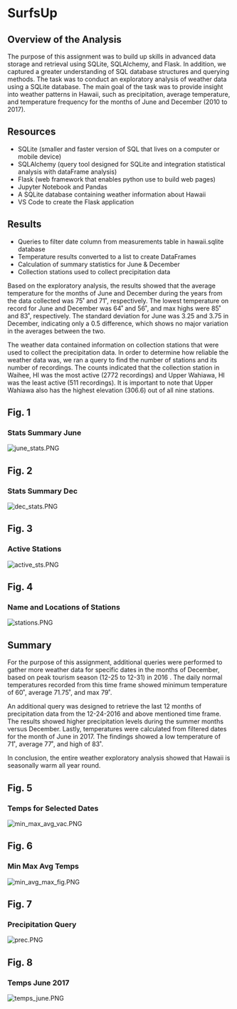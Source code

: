 # SurfsUp

## Overview of the Analysis

The purpose of this assignment was to build up skills in advanced data storage and retrieval using SQLite, SQLAlchemy, and Flask. In addition, we captured a greater understanding of SQL database structures and querying methods. The task was to conduct an exploratory analysis of weather data using a SQLite database. The main goal of the task was to provide insight into weather patterns in Hawaii, such as precipitation, average temperature, and temperature frequency for the months of June and December  (2010 to 2017). 


## Resources

- SQLite (smaller and faster version of SQL that lives on a computer or mobile device)
- SQLAlchemy (query tool designed for SQLite and integration statistical analysis with dataFrame analysis)
- Flask (web framework that enables python use to build web pages)
- Jupyter Notebook and Pandas
- A SQLite database containing weather information about Hawaii
- VS Code to create the Flask application


## Results

- Queries to filter date column from measurements table in hawaii.sqlite database 
- Temperature results converted to a list to create DataFrames
- Calculation of summary statistics for June & December
- Collection stations used to collect precipitation data

Based on the exploratory analysis, the results showed that the average temperature for the months of June and December during the years from the data collected was 75˚ and 71˚, respectively. The lowest temperature on record for June and December was 64˚ and 56˚, and max highs were 85˚ and 83˚, respectively. The standard deviation for June was 3.25 and 3.75 in December, indicating only a 0.5 difference, which shows no major variation in the averages between the two. 

The weather data contained information on collection stations that were used to collect the precipitation data. In order to determine how reliable the weather data was, we ran a query to find the number of stations and its number of recordings. The counts indicated that the collection station in Waihee, HI was the most active (2772 recordings) and Upper Wahiawa, HI was the least active (511 recordings). It is important to note that Upper Wahiawa also has the highest elevation (306.6) out of all nine stations.

## Fig. 1

### Stats Summary June
![june_stats.PNG](Resources/june_stats.png)

## Fig. 2

### Stats Summary Dec
![dec_stats.PNG](Resources/dec_stats.png)

## Fig. 3

### Active Stations 
![active_sts.PNG](Resources/active_sts.png)

## Fig. 4

### Name and Locations of Stations
![stations.PNG](Resources/stations.png)


## Summary

For the purpose of this assignment, additional queries were performed to gather more weather data for specific dates in the months of December, based on peak tourism season (12-25 to 12-31) in 2016 . The daily normal temperatures recorded from this time frame showed minimum  temperature of 60˚, average 71.75˚, and max 79˚.

An additional query was designed to retrieve the last 12 months of precipitation data from the 12-24-2016 and above mentioned time frame. The results showed higher precipitation levels during the summer months versus December. Lastly, temperatures were calculated from filtered dates for the month of June in 2017. The findings showed a low temperature of 71˚, average 77˚, and high of 83˚.

In conclusion, the entire weather exploratory analysis showed that Hawaii is seasonally warm all year round. 

## Fig. 5

### Temps for Selected Dates
![min_max_avg_vac.PNG](Resources/min_max_avg_vac.png)

## Fig. 6

### Min Max Avg Temps
![min_avg_max_fig.PNG](Resources/min_avg_max_fig.png)

## Fig. 7

### Precipitation Query
![prec.PNG](Resources/prec.png)


## Fig. 8

### Temps June 2017
![temps_june.PNG](Resources/temps_june.png)




